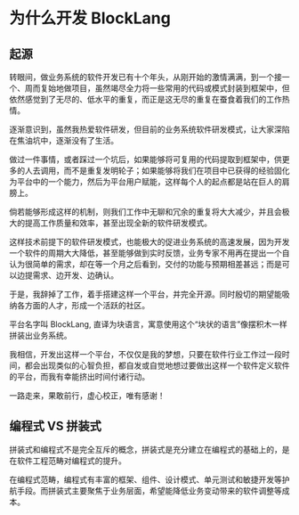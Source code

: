 # 为什么开发 BlockLang

## 起源

转眼间，做业务系统的软件开发已有十个年头，从刚开始的激情满满，到一个接一个、周而复始地做项目，虽然竭尽全力将一些常用的代码或模式封装到框架中，但依然感觉到了无尽的、低水平的重复，而正是这无尽的重复在蚕食着我们的工作热情。

逐渐意识到，虽然我热爱软件研发，但目前的业务系统软件研发模式，让大家深陷在焦油坑中，逐渐没有了生活。

做过一件事情，或者踩过一个坑后，如果能够将可复用的代码提取到框架中，供更多的人去调用，而不是重复发明轮子；如果能够将我们在项目中已获得的经验固化为平台中的一个能力，然后为平台用户赋能，这样每个人的起点都是站在巨人的肩膀上。

倘若能够形成这样的机制，则我们工作中无聊和冗余的重复将大大减少，并且会极大的提高工作质量和效率，甚至出现全新的软件研发模式。

这样技术前提下的软件研发模式，也能极大的促进业务系统的高速发展，因为开发一个软件的周期大大降低，甚至能够做到实时反馈，业务专家不用再在提出一个自认为很简单的需求，却在等一个月之后看到，交付的功能与预期相差甚远；而是可以边提需求、边开发、边确认。

于是，我辞掉了工作，着手搭建这样一个平台，并完全开源。同时殷切的期望能吸纳各方面的人才，形成一个活跃的社区。

平台名字叫 BlockLang, 直译为块语言，寓意使用这个“块状的语言”像摆积木一样拼装出业务系统。

我相信，开发出这样一个平台，不仅仅是我的梦想，只要在软件行业工作过一段时间，都会出现类似的心智负担，都自发或自觉地想过要做出这样一个软件定义软件的平台，而我有幸能挤出时间付诸行动。

一路走来，果敢前行，虚心校正，唯有感谢！

## 编程式 VS 拼装式

拼装式和编程式不是完全互斥的概念，拼装式是充分建立在编程式的基础上的，是在软件工程范畴对编程式的提升。

在编程式范畴，编程式有丰富的框架、组件、设计模式、单元测试和敏捷开发等护航手段。而拼装式主要聚焦于业务层面，希望能降低业务变动带来的软件调整等成本。
